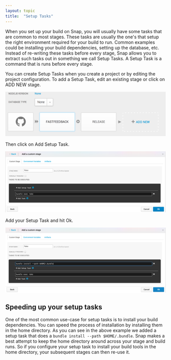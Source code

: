 ```yaml
---
layout: topic
title:  "Setup Tasks"
---
```


When you set up your build on Snap, you will usually have some tasks that are common to most stages.
These tasks are usually the one's that setup the right environment required for your build to run.
Common examples could be installing your build dependencies, setting up the database, etc.
Instead of re-writing these tasks before every stage, Snap allows you to extract such tasks out in something 
we call Setup Tasks. A Setup Task is a command that is runs before every stage.


You can create Setup Tasks when you create a project or by editing the project configuration. To add a Setup Task, 
edit an existing stage or click on ADD NEW stage.

![Add New Stage](/assets/images/screenshots/setup-tasks/add-new-stage.png)

Then click on Add Setup Task.

![Add Setup Task](/assets/images/screenshots/setup-tasks/edit-stage.png)

Add your Setup Task and hit Ok.

![Save your Setup Task](/assets/images/screenshots/setup-tasks/add-setup-task.png)

## Speeding up your setup tasks

One of the most common use-case for setup tasks is to install your build dependencies.
You can speed the process of installation by installing them in the home directory. As you can see in the 
above example we added a setup task that does a `bundle install --path $HOME/.bundle`.
Snap makes a best attempt to keep the home directory around across your stage and build runs. So if you configure 
your setup task to install your build tools in the home directory, your subsequent stages can then re-use it.
